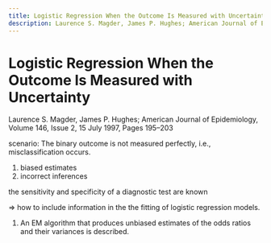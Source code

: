 ```yaml
---
title: Logistic Regression When the Outcome Is Measured with Uncertainty
description: Laurence S. Magder, James P. Hughes; American Journal of Epidemiology, Volume 146, Issue 2, 15 July 1997, Pages 195–203
---
```


# Logistic Regression When the Outcome Is Measured with Uncertainty


Laurence S. Magder, James P. Hughes; American Journal of Epidemiology, Volume 146, Issue 2, 15 July 1997, Pages 195–203


scenario: The binary outcome is not measured perfectly, i.e., misclassification occurs.

1. biased estimates
2. incorrect inferences



the sensitivity and specificity of a diagnostic test are known

=> how to include information in the the fitting of logistic regression models.

1. An EM algorithm that produces unbiased estimates of the odds ratios and their variances is described.



